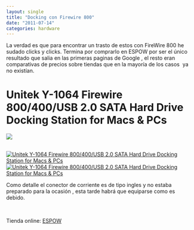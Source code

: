 ```yaml
---
layout: single
title: "Docking con Firewire 800"
date: "2011-07-14"
categories: hardware
---
```


La verdad es que para encontrar un trasto de estos con FireWire 800 he sudado clicks y clicks. Termina por comprarlo en ESPOW por ser el único resultado que salia en las primeras paginas de Google , el resto eran comparativas de precios sobre tiendas que en la mayoría de los casos  ya no existían.

# Unitek Y-1064 Firewire 800/400/USB 2.0 SATA Hard Drive Docking Station for Macs & PCs

![](images/ECPAH07-l.JPG)

 [![Unitek Y-1064 Firewire 800/400/USB 2.0 SATA Hard Drive Docking Station for Macs & PCs](images/ECPAH07_5-m.JPG)](https://www.espow.com/images/large/ECPAH07_5-l.JPG)[![Unitek Y-1064 Firewire 800/400/USB 2.0 SATA Hard Drive Docking Station for Macs & PCs](images/ECPAH07_4-m.JPG)](https://www.espow.com/images/large/ECPAH07_4-l.JPG)

Como detalle el conector de corriente es de tipo ingles y no estaba preparado para la ocasión , esta tarde habrá que equiparse como es debido.

 

Tienda online: [ESPOW](https://www.espow.com/product_info.php?products_id=1939&currency=EUR&osCsid=gkrd4a0kdm990oqn3ukh276fh1 "Docking")
